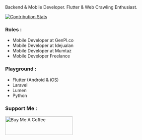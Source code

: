 Backend & Mobile Developer. Flutter & Web Crawling Enthusiast.

[![Contribution Stats](https://github-contribution-stats.vercel.app/api/?username=yusriltakeuchi)](https://github.com/yusriltakeuchi/github-contribution-stats/)

### Roles :
- Mobile Developer at GenPI.co
- Mobile Developer at Idejualan
- Mobile Developer at Mumtaz
- Mobile Developer Freelance

### Playground :
- Flutter (Android & iOS)
- Laravel
- Lumen
- Python

### Support Me :
<a href="https://www.buymeacoffee.com/leeyurani" target="_blank"><img src="https://cdn.buymeacoffee.com/buttons/v2/default-yellow.png" alt="Buy Me A Coffee" style="height: 60px !important;width: 217px !important;" ></a>
